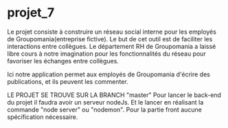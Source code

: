# projet_7

Le projet consiste à construire un réseau social interne pour les employés de Groupomania(entreprise fictive). Le but de cet outil est de faciliter les interactions entre collègues. Le département RH de Groupomania a laissé libre cours à notre imagination pour les fonctionnalités du réseau pour favoriser les échanges entre collègues. 

Ici notre application permet aux employés de Groupomania d'écrire des publications, et ils peuvent les commenter. 

LE PROJET SE TROUVE SUR LA BRANCH "master"
Pour lancer le back-end du projet il faudra avoir un serveur nodeJs. Et le lancer en réalisant la commande "node server" ou "nodemon". Pour la partie front aucune spécification nécessaire. 
